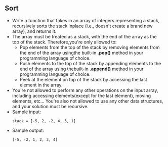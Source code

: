 ## Sort 

- Write a function that takes in an array of integers representing a stack, recursively sorts the stack inplace (i.e., doesn't create a brand new array), and returns it.
- The array must be treated as a stack, with the end of the array as the top of the stack. Therefore,you're only allowed to:
    * Pop elements from the top of the stack by removing elements from the end of the array usingthe built-in **.pop()** method in your programming language of choice.
    * Push elements to the top of the stack by appending elements to the end of the array using thebuilt-in **.append()** method in your programming language of choice.
    * Peek at the element on top of the stack by accessing the last element in the array.
- You're not allowed to perform any other operations on the input array, including accessing elements(except for the last element), moving elements, etc... You're also not allowed to use any other data structures, and your solution must be recursive.
- Sample input:
    ~~~
    stack = [-5, 2, -2, 4, 3, 1]
    ~~~
- Sample output:
    ~~~
    [-5, -2, 1, 2, 3, 4]
    ~~~